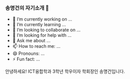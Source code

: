 ### 송명건의 자기소개 👋

<!--
**songmyeonggeon/songmyeonggeon** is a ✨ _special_ ✨ repository because its `README.md` (this file) appears on your GitHub profile.

Here are some ideas to get you started:
-->

- 🔭 I’m currently working on ...
- 🌱 I’m currently learning ...
- 👯 I’m looking to collaborate on ...
- 🤔 I’m looking for help with ...
- 💬 Ask me about ...
- 📫 How to reach me: ...
- 😄 Pronouns: ...
- ⚡ Fun fact: ...

안녕하세요! ICT융합학과 3학년 학우이자 학회장인 송명건입니다. 
